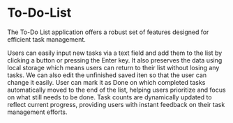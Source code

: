 # To-Do-List
The To-Do List application offers a robust set of features designed for efficient task management.

Users can easily input new tasks via a text field and add them to the list by clicking a button or pressing the Enter key. It also preserves the data using local storage which means users can return to their list without losing any tasks. We can also edit the unfinished saved iten so that the user can change it easily. User can mark it as Done on which completed tasks  automatically moved to the end of the list, helping users prioritize and focus on what still needs to be done. Task counts are dynamically updated to reflect current progress, providing users with instant feedback on their task management efforts.
